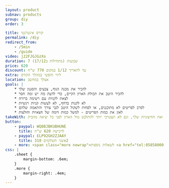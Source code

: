 ```yaml
---
layout: product
subnav: products
group: diy
order: 3

title: קורס אינטרנטי
permalink: /diy
redirect_from:
    - /5min
    - /guide
video: j22FJGJGzXo
duration: 7 שבועות (מתחילות ב17/12)
price: 620
discount: עד לתאריך 1/12 במקום 770 ש"ח
extra: ליווי חופשי במהלך הקורס
location: אצלך במחשב
goals: |
    * להכיר את מבנה הגוף, צבעים והסגנון שלך
    * להכיר היטב את תכולת הארון הקיים, כדי לדעת מה יש ומה חסר
    * לצאת לקניות עם רשימה ברורה
    * לא לקנות בדחף, לא לעשות קניות רגשיות
    * לסרב לפריטים לא מתוכננים, או לפחות לשקול היטב לגבי צורך והתאמה שלהם
    * לאזן את כמות הפריטים - למשל כמות דומה של חצאיות וחולצות
takeWith: תוכלי לעשות קניות חכמות וממוקדות, להכניס לארון שלך אך ורק פריטים מדוייקים ותואמים את הפנימיות ואת החיצוניות שלך, וגם לא תצטרכי יותר להתלבט מול הארון לפני כל יציאה מהבית
button:
    - paypal: WQ8BJBKUBHUNE
      title: לרכישה 620 ש"ח
    - paypal: ELP92GH2ZJAAY
      title: שני תשלומים 310x2
    - more: <span class="more nowrap">לשאלות נוספות <a href="tel:0585800020" target=_blank>058-5800020</a></span>
css: |
    .sheet {
        margin-bottom: .6em;
    }
    .more {
        margin-right: .4em;
    }
---
```

